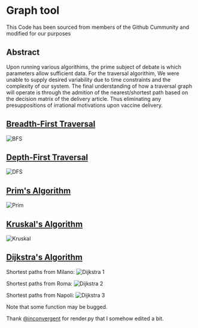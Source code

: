 # Graph tool

This Code has been sourced from members of the Github Cummunity and modified for our purposes

## Abstract
Upon running various algorithims, the prime subject of debate is which parameters allow sufficient data. For the traversal algorithim, We were unable to supply desired variability due to time constraints and the complexity of our system. 
The final understanding of how a traversal graph will operate is through the admition of the nearest/shortest path based on the decision matrix of the delivery article. Thus eliminating any presuppositions of irrational motivations upon vaccine delivery. 

## [Breadth-First Traversal](https://en.wikipedia.org/wiki/Breadth-first_search)

![BFS](https://github.com/dnlcrl/PyGraphArt/blob/master/doc/bfs.gif)

## [Depth-First Traversal](https://en.wikipedia.org/wiki/Depth-first_search)

![DFS](https://github.com/dnlcrl/PyGraphArt/blob/master/doc/dfs.gif)

## [Prim's Algorithm](https://en.wikipedia.org/wiki/Prim%27s_algorithm)

![Prim](https://github.com/dnlcrl/PyGraphArt/blob/master/doc/prim.gif)

## [Kruskal's Algorithm](https://en.wikipedia.org/wiki/Kruskal%27s_algorithm)

![Kruskal](https://github.com/dnlcrl/PyGraphArt/blob/master/doc/kruskal.gif)

## [Dijkstra's Algorithm](https://en.wikipedia.org/wiki/Dijkstra%27s_algorithm)

Shortest paths from Milano:
![Dijkstra 1](https://github.com/dnlcrl/PyGraphArt/blob/master/doc/dijkstra.png)


Shortest paths from Roma:
![Dijkstra 2](https://github.com/dnlcrl/PyGraphArt/blob/master/doc/dijkstra2.png)


Shortest paths from Napoli:
![Dijkstra 3](https://github.com/dnlcrl/PyGraphArt/blob/master/doc/dijkstra3.png)

Note that some function may be bugged.

Thank [@inconvergent](https://github.com/inconvergent) for render.py that I somehow edited a bit.

